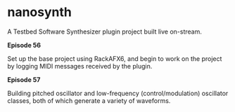# nanosynth
A Testbed Software Synthesizer plugin project built live on-stream.

**Episode 56**

Set up the base project using RackAFX6, and begin to work on the project by logging MIDI messages received by the plugin.

**Episode 57**

Building pitched oscillator and low-frequency (control/modulation) oscillator classes, both of which generate a variety of waveforms.


